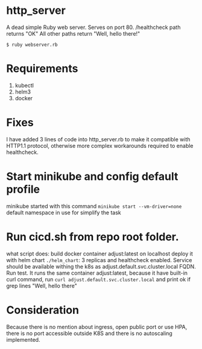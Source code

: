 # http_server
A dead simple Ruby web server.
Serves on port 80.
/healthcheck path returns "OK"
All other paths return "Well, hello there!"

`$ ruby webserver.rb`

# Requirements
1) kubectl
2) helm3
3) docker

# Fixes
I have added 3 lines of code into http_server.rb to make it compatible with HTTP1.1 protocol, otherwise more complex workarounds required to enable healthcheck.
# Start minikube and config default profile
minikube started with this command
`minikube start --vm-driver=none`
default namespace in use for simplify the task

# Run cicd.sh from repo root folder.
what script does:
build docker container adjust:latest on localhost
deploy it with helm chart `./helm_chart`: 3 replicas and healthcheck enabled. Service should be available withing the k8s as adjust.default.svc.cluster.local FQDN.
Run test. It runs the same container adjust:latest, because it have built-in curl command, run `curl adjust.default.svc.cluster.local` and print ok if grep lines "Well, hello there"

# Consideration
Because there is no mention about ingress, open public port or use HPA, there is no port accessible outside K8S and there is no autoscaling implemented.
